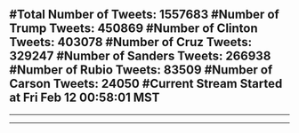 #Total Number of Tweets: 1557683 
#Number of Trump Tweets: 450869
#Number of Clinton Tweets: 403078
#Number of Cruz Tweets: 329247
#Number of Sanders Tweets: 266938
#Number of Rubio Tweets: 83509
#Number of Carson Tweets: 24050
#Current Stream Started at Fri Feb 12 00:58:01 MST
---
---
---
